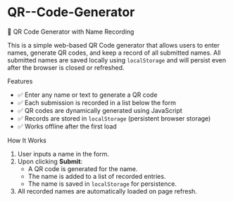 # QR--Code-Generator

🔳 QR Code Generator with Name Recording

This is a simple web-based QR Code generator that allows users to enter names, generate QR codes, and keep a record of all submitted names. All submitted names are saved locally using `localStorage` and will persist even after the browser is closed or refreshed.

Features

- ✅ Enter any name or text to generate a QR code
- ✅ Each submission is recorded in a list below the form
- ✅ QR codes are dynamically generated using JavaScript
- ✅ Records are stored in `localStorage` (persistent browser storage)
- ✅ Works offline after the first load

 How It Works

1. User inputs a name in the form.
2. Upon clicking **Submit**:
   - A QR code is generated for the name.
   - The name is added to a list of recorded entries.
   - The name is saved in `localStorage` for persistence.
3. All recorded names are automatically loaded on page refresh.

